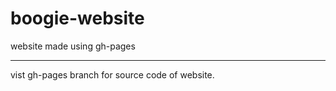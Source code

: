 # boogie-website
website made using gh-pages

-----------------------------------
vist gh-pages branch for source code of website.
